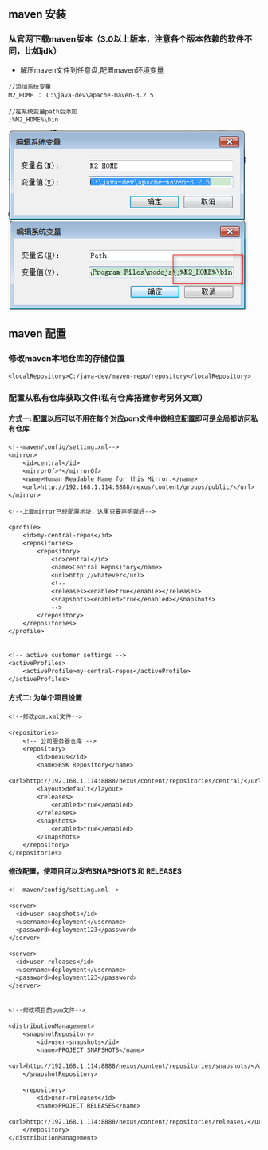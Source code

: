 
## maven 安装

### 从官网下载maven版本（3.0以上版本，注意各个版本依赖的软件不同，比如jdk）

+ 解压maven文件到任意盘,配置maven环境变量

```
//添加系统变量
M2_HOME ： C:\java-dev\apache-maven-3.2.5

//在系统变量path后添加
;%M2_HOME%\bin

```

![maven 环境变量1](https://github.com/iopqrst/temp/blob/master/java/maven/enveriment-var-1.png)
![maven 环境变量2](https://github.com/iopqrst/temp/blob/master/java/maven/enveriment-var-2.png)
 

## maven 配置 

### 修改maven本地仓库的存储位置

```
<localRepository>C:/java-dev/maven-repo/repository</localRepository>

```

### 配置从私有仓库获取文件(私有仓库搭建参考另外文章）

#### 方式一: 配置以后可以不用在每个对应pom文件中做相应配置即可是全局都访问私有仓库

```
<!--maven/config/setting.xml-->
<mirror>
	<id>central</id>
	<mirrorOf>*</mirrorOf>
	<name>Human Readable Name for this Mirror.</name>
	<url>http://192.168.1.114:8888/nexus/content/groups/public/</url>
</mirror>

<!--上面mirror已经配置地址，这里只要声明就好-->

<profile>
	<id>my-central-repos</id>
	<repositories>
		<repository>
			<id>central</id>
			<name>Central Repository</name>
			<url>http://whatever</url>
			<!--
			<releases><enable>true</enable></releases>
			<snapshots><enabled>true</enabled></snapshots>
			-->
		</repository>
	</repositories>
</profile>


<!-- active customer settings -->
<activeProfiles>
	<activeProfile>my-central-repos</activeProfile>
</activeProfiles>

```

#### 方式二: 为单个项目设置

```
<!--修改pom.xml文件-->

<repositories>
    <!-- 公司服务器仓库 -->
    <repository>
        <id>nexus</id>
        <name>BSK Repository</name>
        <url>http://192.168.1.114:8888/nexus/content/repositories/central/</url>
        <layout>default</layout>
        <releases>
            <enabled>true</enabled>
        </releases>
        <snapshots>
            <enabled>true</enabled>
        </snapshots>
    </repository>
</repositories>

```

#### 修改配置，使项目可以发布SNAPSHOTS 和 RELEASES

```
<!--maven/config/setting.xml-->

<server>
  <id>user-snapshots</id>
  <username>deployment</username>
  <password>deployment123</password>
</server>

<server>
  <id>user-releases</id>
  <username>deployment</username>
  <password>deployment123</password>
</server>


<!--修改项目的pom文件-->

<distributionManagement>
    <snapshotRepository>
        <id>user-snapshots</id>
        <name>PROJECT SNAPSHOTS</name>
        <url>http://192.168.1.114:8888/nexus/content/repositories/snapshots/</url>
    </snapshotRepository>

    <repository>
        <id>user-releases</id>
        <name>PROJECT RELEASES</name>
        <url>http://192.168.1.114:8888/nexus/content/repositories/releases/</url>
    </repository>
</distributionManagement>

```